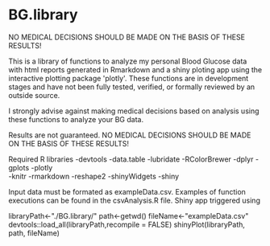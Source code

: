 # BG.library
NO MEDICAL DECISIONS SHOULD BE MADE ON THE BASIS OF THESE RESULTS!

This is a library of functions to analyze my personal Blood Glucose data with html reports generated in Rmarkdown and a shiny ploting app using the interactive plotting package 'plotly'.  These functions are in development stages and have not been fully tested, verified, or formally reviewed by an outside source. 

I strongly advise against making medical decisions based on analysis using these functions to analyze your BG data.

Results are not guaranteed.
NO MEDICAL DECISIONS SHOULD BE MADE ON THE BASIS OF THESE RESULTS!

Required R libraries
-devtools
-data.table
-lubridate
-RColorBrewer
-dplyr
-gplots
-plotly  
-knitr
-rmarkdown
-reshape2
-shinyWidgets
-shiny

Input data must be formated as exampleData.csv.
Examples of function executions can be found in the csvAnalysis.R file.
Shiny app triggered using

libraryPath<-"./BG.library/"
path<-getwd()
fileName<-"exampleData.csv"
devtools::load_all(libraryPath,recompile = FALSE) 
shinyPlot(libraryPath, path, fileName)
